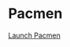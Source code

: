 # Pacmen
[Launch Pacmen](file:///Users/jamesteti/Desktop/MIT/portfolio/Week-7---PacMen-Factory-Exercise/index.html)